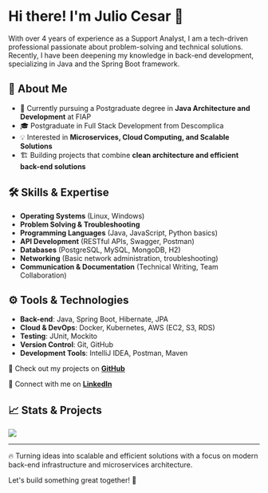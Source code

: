 # Hi there! I'm Julio Cesar 👋

With over 4 years of experience as a Support Analyst, I am a tech-driven professional passionate about problem-solving and technical solutions. Recently, I have been deepening my knowledge in back-end development, specializing in Java and the Spring Boot framework.

## 🚀 About Me
- 🌱 Currently pursuing a Postgraduate degree in **Java Architecture and Development** at FIAP
- 🎓 Postgraduate in Full Stack Development from Descomplica
- 💡 Interested in **Microservices, Cloud Computing, and Scalable Solutions**
- 🏗️ Building projects that combine **clean architecture and efficient back-end solutions**

## 🛠️ Skills & Expertise
- **Operating Systems** (Linux, Windows)
- **Problem Solving & Troubleshooting**
- **Programming Languages** (Java, JavaScript, Python basics)
- **API Development** (RESTful APIs, Swagger, Postman)
- **Databases** (PostgreSQL, MySQL, MongoDB, H2)
- **Networking** (Basic network administration, troubleshooting)
- **Communication & Documentation** (Technical Writing, Team Collaboration)

## ⚙️ Tools & Technologies
- **Back-end**: Java, Spring Boot, Hibernate, JPA
- **Cloud & DevOps**: Docker, Kubernetes, AWS (EC2, S3, RDS)
- **Testing**: JUnit, Mockito
- **Version Control**: Git, GitHub
- **Development Tools**: IntelliJ IDEA, Postman, Maven

📌 Check out my projects on **[GitHub](https://github.com/jcsalerno)**

💬 Connect with me on **[LinkedIn](https://www.linkedin.com/in/juliocesar-developer)**

## 📈 Stats & Projects

 <img src="https://github-readme-stats.vercel.app/api/top-langs/?username=jcsalerno&langs_count=5" />
<hr/>
 

🔥 Turning ideas into scalable and efficient solutions with a focus on modern back-end infrastructure and microservices architecture.



Let's build something great together! 🚀

